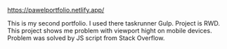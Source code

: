 https://pawelportfolio.netlify.app/

This is my second portfolio. I used there taskrunner Gulp. Project is RWD. This project shows me problem with viewport hight on mobile devices.
Problem was solved by JS script from Stack Overflow.
